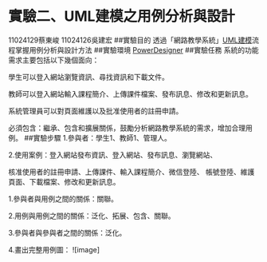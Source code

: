 # **實驗二、UML建模之用例分析與設計**
11024129蔡東峻 11024126吳建宏
##實驗目的
透過「網路教學系統」[UML建模](https://so.csdn.net/so/search?q=UML%E5%BB%BA%E6%A8%A1&spm=1001.2101.3001.7020)流程掌握用例分析與設計方法
##實驗環境
[PowerDesigner](https://gitcode.com/open-source-toolkit/92ac6/overview?utm_source=highlight_word_gitcode&word=PowerDesigner)
##實驗任務
系統的功能需求主要包括以下幾個面向： 

學生可以登入網站瀏覽資訊、尋找資訊和下載文件。 

教師可以登入網站輸入課程簡介、上傳課件檔案、發布訊息、修改和更新訊息。

系統管理員可以對頁面維護以及批准使用者的註冊申請。 

必須包含：繼承、包含和擴展關係，鼓勵分析網路教學系統的需求，增加合理用例。
##實驗步驟 
1.參與者：學生1、教師1、管理人。 

2.使用案例：登入網站發布資訊、登入網站、發布訊息、瀏覽網站、 

核准使用者的註冊申請、上傳課件、輸入課程簡介、微信登陸、 帳號登陸、維護頁面、下載檔案、修改和更新訊息。 

1.參與者與用例之間的關係：關聯。 

2.用例與用例之間的關係：泛化、拓展、包含、關聯。 

3.參與者與參與者之間的關係：泛化。 

4.畫出完整用例圖：
![image]
